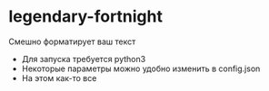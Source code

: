 # legendary-fortnight
Смешно форматирует ваш текст
- Для запуска требуется python3
- Некоторые параметры можно удобно изменить в config.json
- На этом как-то все
